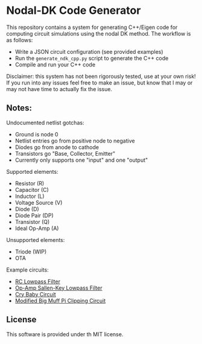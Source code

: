 # Nodal-DK Code Generator

This repository contains a system for generating C++/Eigen
code for computing circuit simulations using the nodal DK
method. The workflow is as follows:
- Write a JSON circuit configuration (see provided examples)
- Run the `generate_ndk_cpp.py` script to generate the C++ code
- Compile and run your C++ code

Disclaimer: this system has not been rigorously tested,
use at your own risk! If you run into any issues feel free
to make an issue, but know that I may or may not have time
to actually fix the issue.

## Notes:

Undocumented netlist gotchas:
- Ground is node 0
- Netlist entries go from positive node to negative
- Diodes go from anode to cathode
- Transistors go "Base, Collector, Emitter"
- Currently only supports one "input" and one "output"

Supported elements:
- Resistor (R)
- Capacitor (C)
- Inductor (L)
- Voltage Source (V)
- Diode (D)
- Diode Pair (DP)
- Transistor (Q)
- Ideal Op-Amp (A)

Unsupported elements:
- Triode (WIP)
- OTA

Example circuits:
- [RC Lowpass Filter](https://www.electronics-tutorials.ws/filter/filter_2.html)
- [Op-Amp Sallen-Key Lowpass Filter](https://www.electronics-tutorials.ws/filter/sallen-key-filter.html)
- [Cry Baby Circuit](https://www.electrosmash.com/crybaby-gcb-95)
- [Modified Big Muff Pi Clipping Circuit](https://www.electrosmash.com/big-muff-pi-analysis)

## License

This software is provided under th MIT license.
